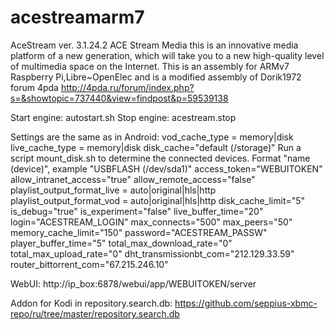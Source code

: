 # acestreamarm7
AceStream ver. 3.1.24.2
ACE Stream Media this is an innovative media platform of a new generation, 
which will take you to a new high-quality level of multimedia space on the Internet.
This is an assembly for ARMv7 Raspberry Pi,Libre~OpenElec and is a modified assembly 
of Dorik1972 forum 4pda http://4pda.ru/forum/index.php?s=&showtopic=737440&view=findpost&p=59539138

Start engine: autostart.sh
Stop engine: acestream.stop

Settings are the same as in Android:
vod_cache_type = memory|disk 
live_cache_type = memory|disk
disk_cache="default (/storage)" Run a script mount_disk.sh to determine the connected devices. Format "name (device)", example "USBFLASH (/dev/sda1)"
access_token="WEBUITOKEN"
allow_intranet_access="true"
allow_remote_access="false"
playlist_output_format_live = auto|original|hls|http
playlist_output_format_vod = auto|original|hls|http
disk_cache_limit="5"
is_debug="true"
is_experiment="false"
live_buffer_time="20"
login="ACESTREAM_LOGIN"
max_connects="500"
max_peers="50"
memory_cache_limit="150"
password="ACESTREAM_PASSW"
player_buffer_time="5"
total_max_download_rate="0"
total_max_upload_rate="0"
dht_transmissionbt_com="212.129.33.59"
router_bittorrent_com="67.215.246.10"

WebUI: http://ip_box:6878/webui/app/WEBUITOKEN/server

Addon for Kodi in repository.search.db: https://github.com/seppius-xbmc-repo/ru/tree/master/repository.search.db
